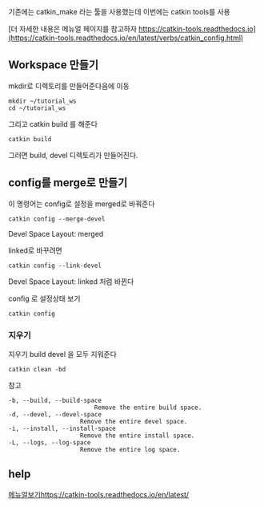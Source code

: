 기존에는 catkin_make 라는 툴을 사용했는데 이번에는 catkin tools를 사용

[더 자세한 내용은 메뉴얼 페이지를 참고하자 https://catkin-tools.readthedocs.io](https://catkin-tools.readthedocs.io/en/latest/verbs/catkin_config.html)


## Workspace 만들기
mkdir로 디렉토리를 만들어준다음에 이동
```
mkdir ~/tutorial_ws
cd ~/tutorial_ws
```

그리고 catkin build 를 해준다
```
catkin build
```
그러면 build, devel 디렉토리가 만들어진다.   



## config를 merge로 만들기
이 명령어는 config로 설정을 merged로 바꿔준다
```
catkin config --merge-devel
```

Devel Space Layout:          merged


linked로 바꾸려면
```
catkin config --link-devel
```
Devel Space Layout:          linked   처럼 바뀐다


config 로 설정상태 보기
```
catkin config
```

### 지우기
지우기 build devel 을 모두 지워준다
```
catkin clean -bd
```
참고
```
-b, --build, --build-space
                        Remove the entire build space.
-d, --devel, --devel-space
                    Remove the entire devel space.
-i, --install, --install-space
                    Remove the entire install space.
-L, --logs, --log-space
                    Remove the entire log space.
```

## help
[메뉴얼보기https://catkin-tools.readthedocs.io/en/latest/](https://catkin-tools.readthedocs.io/en/latest/)





